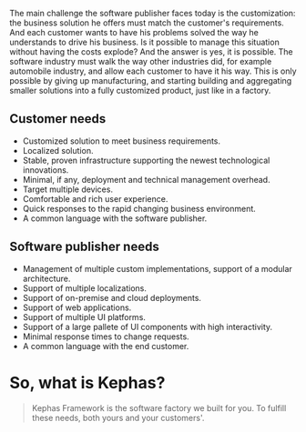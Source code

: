 The main challenge the software publisher faces today is the customization: the business solution he offers must match the customer's requirements. And each customer wants to have his problems solved the way he understands to drive his business. Is it possible to manage this situation without having the costs explode? And the answer is yes, it is possible. The software industry must walk the way other industries did, for example automobile industry, and allow each customer to have it his way. This is only possible by giving up manufacturing, and starting building and aggregating smaller solutions into a fully customized product, just like in a factory.

## Customer needs

* Customized solution to meet business requirements.
* Localized solution.
* Stable, proven infrastructure supporting the newest technological innovations.
* Minimal, if any, deployment and technical management overhead.
* Target multiple devices.
* Comfortable and rich user experience.
* Quick responses to the rapid changing business environment.
* A common language with the software publisher.

## Software publisher needs

* Management of multiple custom implementations, support of a modular architecture.
* Support of multiple localizations.
* Support of on-premise and cloud deployments.
* Support of web applications.
* Support of multiple UI platforms.
* Support of a large pallete of UI components with high interactivity.
* Minimal response times to change requests.
* A common language with the end customer.

# So, what is Kephas?
> Kephas Framework is the software factory we built for you. To fulfill these needs, both yours and your customers'.